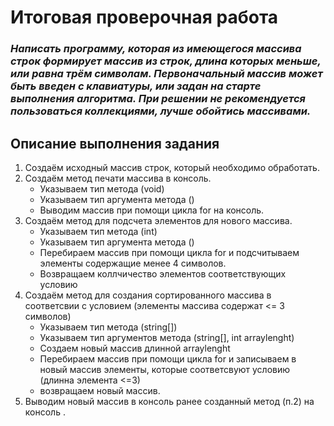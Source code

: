 # **Итоговая проверочная работа**
### ***Написать программу, которая из имеющегося массива строк формирует массив из строк, длина которых меньше, или равна трём символам. Первоначальный массив может быть введен с клавиатуры, или задан на старте выполнения алгоритма. При решении не рекомендуется пользоваться коллекциями, лучше обойтись массивами.***

## Описание выполнения задания

1. Создаём исходный массив строк, который необходимо обработать.
2. Создаём метод печати массива в консоль.
    + Указываем тип метода (void)
    + Указываем тип аргумента метода ()
    + Выводим массив при помощи цикла for на консоль.
3. Создаём метод для подсчета элементов для нового массива.
    + Указываем тип метода (int)
    + Указываем тип аргумента метода ()
    + Перебираем массив при помощи цикла for и подсчитываем элементы    содержащие менее 4 символов.
    + Возвращаем коллчичество элементов соответствующих условию
4. Создаём метод для создания сортированного массива в соответсвии с условием (элементы массива содержат <= 3 символов)
    + Указываем тип метода (string[])
    + Указываем тип аргументов метода (string[], int arraylenght)
    + Создаем новый массив длинной arraylenght
    + Перебираем массив при помощи цикла for и записываем в новый массив элементы, которые соответсвуют условию (длинна элемента <=3)
    + возвращаем новый массив.
5. Выводим новый массив в консоль ранее созданный метод (п.2)  на консоль .
